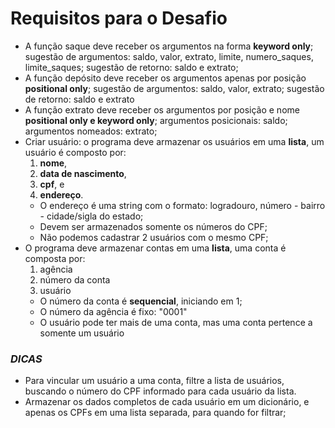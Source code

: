 # Requisitos para o Desafio

- A função saque deve receber os argumentos na forma **keyword only**; sugestão de argumentos: saldo, valor, extrato, limite, numero_saques, limite_saques; sugestão de retorno: saldo e extrato; 
- A função depósito deve receber os argumentos apenas por posição **positional only**; sugestão de argumentos: saldo, valor, extrato; sugestão de retorno: saldo e extrato
- A função extrato deve receber os argumentos por posição e nome **positional only e keyword only**; argumentos posicionais: saldo; argumentos nomeados: extrato;
- Criar usuário: o programa deve armazenar os usuários em uma **lista**, um usuário é composto por: 
    1. **nome**, 
    2. **data de nascimento**, 
    3. **cpf**, e 
    4. **endereço**. 
    - O endereço é uma string com o formato: logradouro, número - bairro - cidade/sigla do estado; 
    - Devem ser armazenados somente os números do CPF; 
    - Não podemos cadastrar 2 usuários com o mesmo CPF; 
- O programa deve armazenar contas em uma **lista**, uma conta é composta por:
    1. agência
    2. número da conta
    3. usuário
    - O número da conta é **sequencial**, iniciando em 1; 
    - O número da agência é fixo: "0001"
    - O usuário pode ter mais de uma conta, mas uma conta pertence a somente um usuário
### *DICAS*
- Para vincular um usuário a uma conta, filtre a lista de usuários, buscando o número do CPF informado para cada usuário da lista. 
- Armazenar os dados completos de cada usuário em um dicionário, e apenas os CPFs em uma lista separada, para quando for filtrar; 
